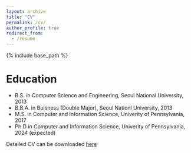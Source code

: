 ```yaml
---
layout: archive
title: "CV"
permalink: /cv/
author_profile: true
redirect_from:
  - /resume
---
```


{% include base_path %}

Education
======
* B.S. in Computer Science and Engineering, Seoul National University, 2013
* B.B.A. in Buisness (Double Major), Seoul Nationl University, 2013
* M.S. in Computer and Information Science, Univerity of Pennsylvania, 2017
* Ph.D in Computer and Information Science, Univerity of Pennsylvania, 2024 (expected)

Detailed CV can be downloaded [here](https://sooyongj.github.io/files/cv_sooyongj.pdf)

